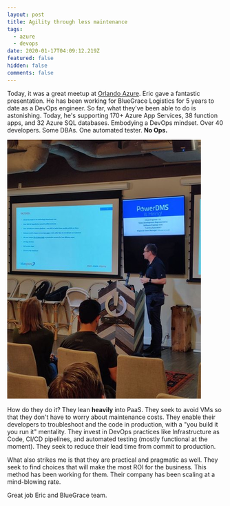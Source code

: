 ```yaml
---
layout: post
title: Agility through less maintenance
tags:
  - azure
  - devops
date: 2020-01-17T04:09:12.219Z
featured: false
hidden: false
comments: false
---
```

Today, it was a great meetup at [Orlando Azure](https://en.wikipedia.org/wiki/Disney_utilidor_system). Eric gave a fantastic presentation. He has been working for BlueGrace Logistics for 5 years to date as a DevOps engineer. So far, what they've been able to do is astonishing. Today, he's supporting 170+ Azure App Services, 38 function apps, and 32 Azure SQL databases. Embodying a DevOps mindset. Over 40 developers. Some DBAs. One automated tester. **No Ops.**

<!--more-->

![](/assets/uploads/600_488215220.jpeg "Azure and DevOps at BlueGrace")

How do they do it? They lean **heavily** into PaaS. They seek to avoid VMs so that they don't have to worry about maintenance costs. They enable their developers to troubleshoot and the code in production, with a "you build it you run it" mentality. They invest in DevOps practices like Infrastructure as Code, CI/CD pipelines, and automated testing (mostly functional at the moment). They seek to reduce their lead time from commit to production. 

What also strikes me is that they are practical and pragmatic as well. They seek to find choices that will make the most ROI for the business. This method has been working for them. Their company has been scaling at a mind-blowing rate.

Great job Eric and BlueGrace team.

